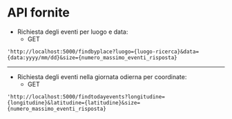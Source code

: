 # API fornite

* Richiesta degli eventi per luogo e data:
  * GET
```
'http://localhost:5000/findbyplace?luogo={luogo-ricerca}&data={data:yyyy/mm/dd}&size={numero_massimo_eventi_risposta}
```
------------------------


* Richiesta degli eventi nella giornata odierna per coordinate:
  * GET
```
'http://localhost:5000/findtodayevents?longitudine={longitudine}&latitudine={latitudine}&size={numero_massimo_eventi_risposta}
```
